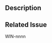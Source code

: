 ## Description
<!-- Provide a brief description of the changes in this PR -->

## Related Issue
WIN-nnnn
<!-- Link to the JIRA ticket or GitHub issue (e.g., WIN-123) -->
